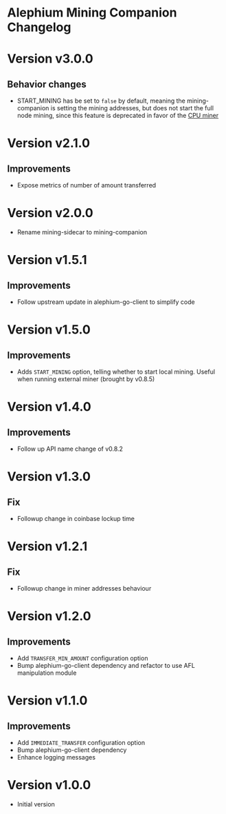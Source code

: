 Alephium Mining Companion Changelog
====

# Version v3.0.0

## Behavior changes

- START_MINING has be set to `false` by default, meaning the mining-companion is setting the mining addresses,
  but does not start the full node mining, since this feature is deprecated in favor of the 
  [CPU miner](https://github.com/alephium/cpu-miner)

# Version v2.1.0

## Improvements

- Expose metrics of number of amount transferred

# Version v2.0.0

- Rename mining-sidecar to mining-companion

# Version v1.5.1

## Improvements

- Follow upstream update in alephium-go-client to simplify code

# Version v1.5.0

## Improvements

- Adds `START_MINING` option, telling whether to start local mining. Useful when running external miner (brought by v0.8.5)

# Version v1.4.0

## Improvements

- Follow up API name change of v0.8.2

# Version v1.3.0

## Fix

- Followup change in coinbase lockup time

# Version v1.2.1

## Fix

- Followup change in miner addresses behaviour

# Version v1.2.0

## Improvements

- Add `TRANSFER_MIN_AMOUNT` configuration option
- Bump alephium-go-client dependency and refactor to use AFL manipulation module

# Version v1.1.0

## Improvements

- Add `IMMEDIATE_TRANSFER` configuration option
- Bump alephium-go-client dependency
- Enhance logging messages

# Version v1.0.0

- Initial version
